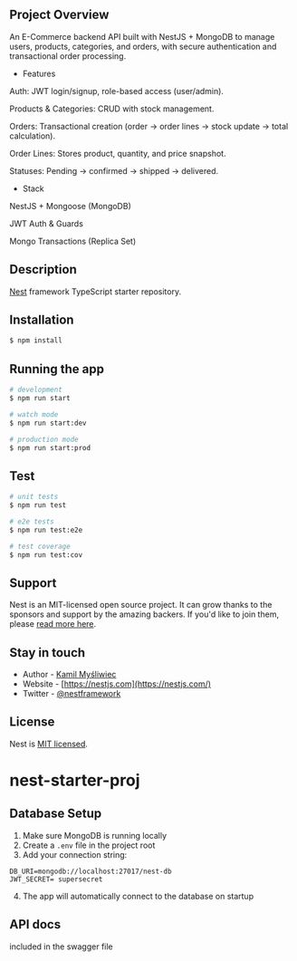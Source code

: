 
## Project Overview

An E-Commerce backend API built with NestJS + MongoDB to manage users, products, categories, and orders, with secure authentication and transactional order processing.

- Features

Auth: JWT login/signup, role-based access (user/admin).

Products & Categories: CRUD with stock management.

Orders: Transactional creation (order → order lines → stock update → total calculation).

Order Lines: Stores product, quantity, and price snapshot.

Statuses: Pending → confirmed → shipped → delivered.

- Stack

NestJS + Mongoose (MongoDB)

JWT Auth & Guards

Mongo Transactions (Replica Set)

## Description

[Nest](https://github.com/nestjs/nest) framework TypeScript starter repository.

## Installation

```bash
$ npm install
```

## Running the app

```bash
# development
$ npm run start

# watch mode
$ npm run start:dev

# production mode
$ npm run start:prod
```

## Test

```bash
# unit tests
$ npm run test

# e2e tests
$ npm run test:e2e

# test coverage
$ npm run test:cov
```

## Support

Nest is an MIT-licensed open source project. It can grow thanks to the sponsors and support by the amazing backers. If you'd like to join them, please [read more here](https://docs.nestjs.com/support).

## Stay in touch

- Author - [Kamil Myśliwiec](https://kamilmysliwiec.com)
- Website - [https://nestjs.com](https://nestjs.com/)
- Twitter - [@nestframework](https://twitter.com/nestframework)

## License

Nest is [MIT licensed](LICENSE).
# nest-starter-proj


## Database Setup

1. Make sure MongoDB is running locally
2. Create a `.env` file in the project root
3. Add your connection string:
```env
DB_URI=mongodb://localhost:27017/nest-db
JWT_SECRET= supersecret

```
4. The app will automatically connect to the database on startup

## API docs
included in the swagger file